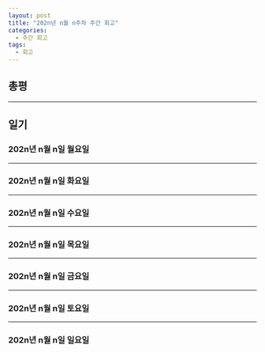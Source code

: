```yaml
---
layout: post
title: "202n년 n월 n주차 주간 회고"
categories:
  - 주간 회고
tags:
  - 회고
---
```


## 총평


---
## 일기

### 202n년 n월 n일 월요일


---
### 202n년 n월 n일 화요일


---
### 202n년 n월 n일 수요일


---
### 202n년 n월 n일 목요일


---
### 202n년 n월 n일 금요일


---
### 202n년 n월 n일 토요일


---
### 202n년 n월 n일 일요일

